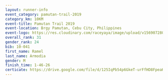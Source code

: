 ```yaml
---
layout: runner-info 
event_category: pamutan-trail-2019 
category_km: 10KM 
event-title: Pamutan Trail 2019 
event-location: Brgy Pamutan, Cebu City, Philippines 
event-logo: https://res.cloudinary.com/raceyaya/image/upload/v1569072806/logo/pamutan-trail_d8abrj.jpg 
overall_rank: 31
gender_rank: 24
bib: 10-041
first_name: Ramel
last_name: Armodia
gender: M
finish_time: 1-46-26
certicate: https://drive.google.com/file/d/125IqPb54p6GkeT-urFfHD8FpeaHigBgp/view?usp=sharing
---
```

